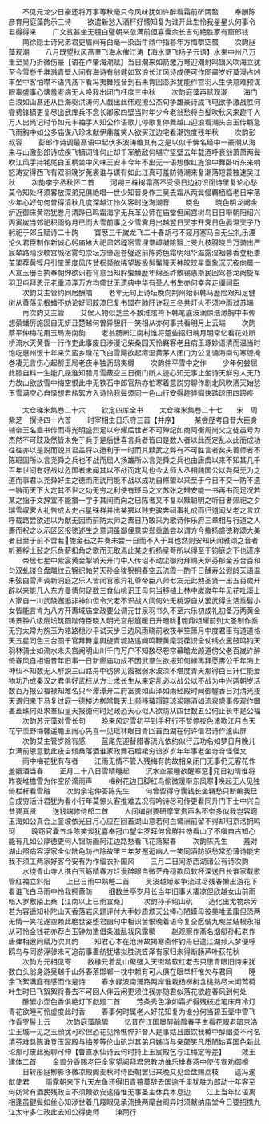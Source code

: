 <!-- { "loadSidebar": true } -->
　　不见元龙少日豪还将万事等秋毫只今风味犹如许醉看霜前斫两螯
　　奉酬陈彦育用庭藻韵示三诗
　　欲遣新愁入酒杯好懐知复为谁开此生怜我星星乆何事令君得得来
　　广文贫甚坐无氊白璧朝来忽满前但喜囊余长吉句絶胜家有窟郎钱
　　南徐隠士诗兄弟君更眉间有白毫一染函牛鼎中指暮年方悔嚼空螯
　　次韵庭藻观潮
　　八月既望秋风髙羣飞海水催江涛【海水羣飞扬子云语】水来中州八万里至吴乃折微伤豪【语在卢肇海潮赋】当日潮来如箭激万弩迎潮射鸣镝风吹海立犹至今雪巻千堆溅青壁人间有海诗有翁健如驾浪长江风诗成便可作图畵岁好莫漫占凶丰坐中客怕噤不语凭髙下看冯夷舞残音到石未肯回澎湃犹能作宫羽人生快意难预谋眼辜盛事心懐羞老病无人唤我出闭门枉度三中秋
　　次韵庭藻再赋观潮
　　海门白浪如山髙还从巨海驱洪涛何人戱出此伟观撩公杰句争雄豪诗成飞电欲争激战胜何甞费锋镝更复尽出武库兵不念长卿家四壁当时年少今老翁愁将白髪吹秋风来趂千人万人出尚记时节如元丰袖手人知公作语歌儿停歌复停舞越山迎浪看潮头白玉传觞急飞雨胸中如公多庙谋八珍未献伊鼎羞笑人欲买江边宅看潮饱度残年秋
　　次韵彭叔容
　　彭郎作诗调最髙语中起伏多波涛维其有之是以似千佛名经中一豪潮从海来与山激彭郎诗成疾飞镝词锋何止却千军脆敌何堪守坚壁去年载酒呼衰翁萧萧两鬓吹江风手持牦尾白玉柄坐中风味王安丰今年不出无一语想像红旌浪中舞卧听东来响怒涛安得西飞有双羽晚岁莵裘谁与谋有如此江真可羞防待潮来复潮落短蓑独速吴江秋
　　次韵李宗丞秋怀二首
　　河朔三株树霜髙不受侵日边初识面诗里复论心愁莫令知处杯须畧放深弟兄俱絶唱一世少知音身作三吴去霜从两鬓侵羇栖临老日牢落少年心好句何曽得清秋几度深越江怜久客时送海潮音
　　晓色
　　晓色明龙阙金炉近御床黄帘犹巻月清跸已鸣霜海宇无兵革公师在庙堂但闻宫树鸟日日啭朝阳绍兴丙寅嵗当郊祀积雨弥月已而大雪前事之夕雪霁月出越翌日天宇开霁日色晏温天子乃躬祀于郊丘赋诗二十韵
　　寳厯三千嵗龙飞二十春胡弓不窥月塞马自无尘礼乐湮沦久君臣制作新诚心躬庙飨大祀肃郊禋宻雪埋羣嶂凝隂翳上旻九枝腾晓日万骑出严宸辇路晴沙輭宫城宿雾匀崇坛方肇造苍璧遂前陈秀色霜明俎华滋露湿裀馨香登秬黍茧栗荐黄犉月引笙箫度风传賛祝频依稀望璇极髣髴降天神皎皎星埀象沉沉夜向晨一人宣玉册百执奉朝绅欲识苍穹意当知肸蠁臻歴年绵圣祚敷锡恵斯民回驾苍龙阙旋军羽卫屯拜恩元老重沛泽万方均盛世无遗典中华有圣人书生亦何幸奔走缀祠臣
　　次韵艾主管约同居酬唱
　　老年无句上诗坛晚向荆州始识韩马歴险艰知足健树从黄落见根蟠不妨论好同胶漆巳复书盟在肺肝许我三冬共灯火不须冲雨过苏端
　　再次韵艾主管
　　艾侯人物似芝兰不数淮隂袴下韩笔底波澜惊浩渺胸中书传想萦蟠厉施固自无妍丑楚越何曽异胆肝一笑相从亦何事共看明月上云端
　　次韵蔡平仲梅花用玉局海南韵
　　老翁肠断江南村谁将楚些招归魂月明常忆看花处断桥流水天黄昏一行作吏此事废日渉漫记柴桑园天怜羇客老且病玉琢妙语清而温当时饱吃惠州饭十年来负蛮乡暾花飞白雪飓欲起瘴湿黄茅人闭门为公复诵海南句寒牕掩巻凄无言伤心起酹玉局老夜半独沥鸱夷樽
　　次韵仲平雪中之作
　　少年何尝屈此膝自料一生能几屐谁知腊月雪蔽空三日衡门断人迹心知无事止坐诗天觧穷人无乃力故山欲放雪中梅空恨此中无铁石中郎官热亦怕寒着意説穷聊作剧北风吹酒天始愁玉雪满空心自怿想君盐絮方入诗怜我鬓须同一色山行安得趂骅骝快踏琼田四蹄疾









　　太仓稊米集巻二十六
　　钦定四库全书
　　太仓稊米集巻二十七　　宋　周紫芝　撰诗四十六首
　　时宰相生日乐府三首【并序】
　　某尝歴考自昔大臣身辅帝王名埀书传而得光明盛烈足以夸耀后世者不可殚纪如商阿衡周尚父之徒虽号为杰然不可跂及然皆未免于兵于是后世喜言兵者皆曰是数人者以此而定乱以此而成功徃徃亦以是説而説其君盖将以邀利于一时而其黩武之弊有不可胜言者矣夫善师者不陈班固所以言尧舜之兵也不战而屈人扬雄所以言尧舜之兵也由唐虞以来不知其几千百年世间有好战以危国者未闻其以不战而定乱也今太师大丞相魏国公以尧舜无为之道而事君以尧舜好生之徳而用武用能不战以成功自修盟以来至于今日不交一防不遗一镞而天下大定其不世之功无穷之利使有班马之文苏张之辨安能一书再书而足况若某之拙于文辞宜不能措一字于其间而向之巳陈者又不复以黩聪明之听日者郊祀之夕瑞雪収霁大礼告成太史占星殊祥并出某猥以贱吏骏奔祠事礼成而归道闻父老之言欢呼载路尝欲述以为献无因而前防太师之夀日乃敢采为歌诗作乐府三章相与行道之人夀而祝之以示区区报徳述生之意词虽鄙俚意实郑重盖尝以谓方今揄扬盛徳称颂大美者日至于前不啻若匏金石之并奏未尝一日而不入于耳也然则安知厌闻雅颂之音者听蒉桴土鼔之乐负薪扣角之歌而无取焉此某之折扬皇荂所以得至于钧庭之下也谨序
　　帝居七星中紫宸黄金掣销天开门中人传诏不动尘御府拜赐天炉芬郁金苏合百和匀双虬镂合盘雕纹云锦织帕劳天孙金狻猊拥春空云流霞一酌千日醺寿公遐龄天语温朱弦白雪声调新洞庭之乐人皆闻官家异礼尊帝臣八师七友无此勲圣贤一出五百嵗开辟以来能几人东方曼倩何足数三食仙桃识王母何当移植上林中嵗嵗年年见花吐溪上人家自一川武陵邂逅非神仙但令父老不识战人间何处无桃源自从罢武得生活埀髫小女皆能言肯为八方开夀域庙堂政要公调元甘泉羽书久不至六乐初成礼初备万两黄金铸景钟八级层坛筑圆陛侍臣晓入明光宫彤庭暖日升曈昽匏鼎俎耀前列大圣制作埀无穷太常为旂玉为辂路穏沙平试天步日边风雨晓前收夜半笙箫月中度君臣有道道格天五星同色三台圆千官拜舞皇舆旋青城路逺闻鸣鞭黄麾羽葆识全仗绣衣靁鼓鸣钧天羽林骑士如流水未央宫阙明山川千门万户不知数尽卷帘幕瞻龙颜道傍父老百嵗许醉倚春风自相语昔年旧事一日新廊庙功成不因武羣生欲报知何縁再拜愿夀公千年海上神仙不知数无人觧説三山路舟中彷佛见霞裾弱水波深不堪度青天那得白日升仁能爱物功乃成秦汉之君俱好武枉从方士求长生从来定乱必以战公以不战为中兴两朝岁活数百万报公福禄知难名只今潭潭开二府富贵如山泽如雨经殿时闻御幄香日对清光接天语归来下马复过庭一德楼边栁隂舞天上频移瑇瑁筵琼浆赐酒如流泉盛事传观作圗畵蕋珠何处求羣仙皇天报徳何时足政恐天心似人欲防从四世数五公何止长年是公福
　　次韵苏元藻对雪长句
　　晚来风定雪初平到手杯行不暂停夜色逺欺江月白天花宁羡野梅馨遥瞻玉阙心先喜一见瑶林眼自青回首西湖在何许借君诗作逺山屏
　　次韵艾主管岁除有感
　　蓝尾先迎替腊春流光依约似行云功名如梦日月晚儿女满前恩意勤此夜自倾桑落酒谁家政舞石榴裙穷谙岁岁年年事老坐竒竒怪怪文
　　雨中梅花犹有存者
　　江雨无情不管人残梅有韵故相亲闭门无事仍无客花作羞娥酒当春
　　正月二十八日雪晴睡起
　　沉水空蒙睡欲醒寒窓窕日初晴谁将昨夜堆檐雪为作空阶滴雨声
　　梅树花边日脚红鸟偷微暖啭东风寒唤起无人见独倚栏杆看雪融
　　次韵余宅仲答陈先生
　　何曾留得守囊钱长坐羇愁只断编我巳自成穷活计君犹为看小行年莫惊乆客推难去况有吟诗尽可传更看同升门下士中兴自昔要真贤
　　送钱端修侍郎二首
　　人间编削要研摩富贵声名不奈多似我岂容窥玉海如公真合上銮坡依光日月心应在回首湖山意若何白鹭洲前留不得却归京洛拥鸣珂
　　晚窃官囊五斗陈笑谈犹喜奉冠巾望尘罗拜何曾觧拄笏看山了不嗔自古知心能有几如公厚徳更何人锦防画舸江边路愁看飞花落絮春
　　次韵陈先生
　　羞对湖山照病容浮家全似陆龟防扫除故里三年梦邂逅幽人一笑同酒防驱愁常恐薄诗能穷我不须工两家好客今安有为作缁衣补国风
　　三月二日同游西湖诸公有诗次韵
　　水绕青山寺人携白玉觞晴春方烂漫醉眼自微茫舟穏欺风软杯深送日长谁家载歌管红袖立斜阳
　　上巳日雨中熟睡二首
　　吴波越峤翠争流过尽残春懒出游花下看谁飞白马雨中怜我拥黄防
　　细数兰亭岁月长当年旧事乆凄凉但欣越女山前雨暗入罗敷陌上桑【江南以上已雨宜桑】
　　次韵孙子绍山矾
　　造化出尤物余芳若为容遥知补陀山天香落岩风题评付大手妙质烦天公捧心陋嫫母彼美唯孟庸但恐两无情一笑花遂空赖此絶世姿堕君幽句中相识苦恨晚着语今复仝愿偕九畹兰结根永相从可怜金钱花亦荐白玉钟勿遣倡条滋乱我风露藂
　　赵观察作斋名烟艇孙耘老作唐律相邀同赋乃次其韵
　　知君心本在沧洲故掲寒斋作钓舟巳遣江湖频入梦便呼鸥鸟与同游浮骖未可追前事畵舫犹堪拟胜流笠泽有家归未得断肠芦叶荻花秋
　　次韵方元相见寄
　　数椽元着乱山藂强入天街踏软红老去只思青眼旧诗来犹数白头翁身游吴越千山外春落邯郸一枕中赖有可人俱在眼举杯惟欠与君同
　　睡余飞絮满庭有感而作是诗
　　春水緑波南浦路两岸谁栽杨栁树含桃熟尽未闻莺荷叶生时巳飞絮絮将春去不可回人伴云闲更须住我亦随君似落花欲趂春风到何处
　　酴醿小壶色香俱絶灯下戱题二首
　　芳条秀色净如霜折得残枝近笔床月冷灯青花欲睡可怜虚度此时香
　　春事何时属老人好花知复为谁分何当碧玉壶中雪飞作香罗髻上云
　　次韵庭藻酴醿
　　忆昔在江国屡醉酴醿春平生看花眼老暗京洛尘王城一见之玉顔犹可珍但恐花见怜憔悴非昔人是事姑且置饮我樽中醇幽姿不可名清芬难具陈谁登玉宸殿与梅差等伦山矾岂其弟月姊当与亲颇笑凡质陋始喜国色新此论那可废此寃聊可伸【鲁直水仙诗云何时持上玉宸殿乞与江梅定等差】
　　效王建体二首
　　金兽分香赐老臣全家望阙拜君恩教坊催乐排春燕中使传宣劝御樽
　　日转彤庭栁影移微凉殿阁麦秋时侍臣朝罢归来晚又见金盘赐荔枝
　　送冯逺猷使君
　　雨露朝来下九天左鱼还得旧青氊莫辞去国逾千里犹胜为郎动十年客至何妨常有酒民残政自不须鞭欲安逺俗惟无事圣主休兵本息边
　　江上当年忆语离相逢虽健鬓如丝心知渉世着几屐眼见承流换两麾台阁异时须献纳庙堂今日要招携九江太守多仁政此去知公得吏师
　　涷雨行
